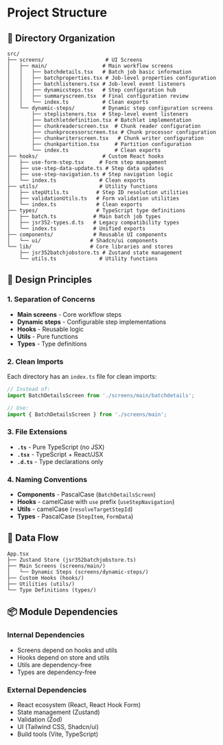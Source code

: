 # Project Structure

## 📁 Directory Organization

```
src/
├── screens/                    # UI Screens
│   ├── main/                  # Main workflow screens
│   │   ├── batchdetails.tsx   # Batch job basic information
│   │   ├── batchproperties.tsx # Job-level properties configuration
│   │   ├── batchlisteners.tsx # Job-level event listeners
│   │   ├── dynamicsteps.tsx   # Step configuration hub
│   │   ├── summaryscreen.tsx  # Final configuration review
│   │   └── index.ts           # Clean exports
│   └── dynamic-steps/         # Dynamic step configuration screens
│       ├── steplisteners.tsx  # Step-level event listeners
│       ├── batchletdefinition.tsx # Batchlet implementation
│       ├── chunkreaderscreen.tsx  # Chunk reader configuration
│       ├── chunkprocessorscreen.tsx # Chunk processor configuration
│       ├── chunkwriterscreen.tsx   # Chunk writer configuration
│       ├── chunkpartition.tsx     # Partition configuration
│       └── index.ts               # Clean exports
├── hooks/                     # Custom React hooks
│   ├── use-form-step.tsx     # Form step management
│   ├── use-step-data-update.ts # Step data updates
│   ├── use-step-navigation.ts # Step navigation logic
│   └── index.ts              # Clean exports
├── utils/                    # Utility functions
│   ├── stepUtils.ts         # Step ID resolution utilities
│   ├── validationUtils.ts   # Form validation utilities
│   └── index.ts             # Clean exports
├── types/                   # TypeScript type definitions
│   ├── batch.ts            # Main batch job types
│   ├── jsr352-types.d.ts   # Legacy compatibility types
│   └── index.ts            # Unified exports
├── components/             # Reusable UI components
│   └── ui/                # Shadcn/ui components
└── lib/                   # Core libraries and stores
    ├── jsr352batchjobstore.ts # Zustand state management
    └── utils.ts              # Utility functions
```

## 🎯 Design Principles

### 1. **Separation of Concerns**
- **Main screens** - Core workflow steps
- **Dynamic steps** - Configurable step implementations
- **Hooks** - Reusable logic
- **Utils** - Pure functions
- **Types** - Type definitions

### 2. **Clean Imports**
Each directory has an `index.ts` file for clean imports:
```typescript
// Instead of:
import BatchDetailsScreen from './screens/main/batchdetails';

// Use:
import { BatchDetailsScreen } from './screens/main';
```

### 3. **File Extensions**
- **`.ts`** - Pure TypeScript (no JSX)
- **`.tsx`** - TypeScript + React/JSX
- **`.d.ts`** - Type declarations only

### 4. **Naming Conventions**
- **Components** - PascalCase (`BatchDetailsScreen`)
- **Hooks** - camelCase with `use` prefix (`useStepNavigation`)
- **Utils** - camelCase (`resolveTargetStepId`)
- **Types** - PascalCase (`StepItem`, `FormData`)

## 🔄 Data Flow

```
App.tsx
├── Zustand Store (jsr352batchjobstore.ts)
├── Main Screens (screens/main/)
│   └── Dynamic Steps (screens/dynamic-steps/)
├── Custom Hooks (hooks/)
├── Utilities (utils/)
└── Type Definitions (types/)
```

## 📦 Module Dependencies

### Internal Dependencies
- Screens depend on hooks and utils
- Hooks depend on store and utils
- Utils are dependency-free
- Types are dependency-free

### External Dependencies
- React ecosystem (React, React Hook Form)
- State management (Zustand)
- Validation (Zod)
- UI (Tailwind CSS, Shadcn/ui)
- Build tools (Vite, TypeScript)